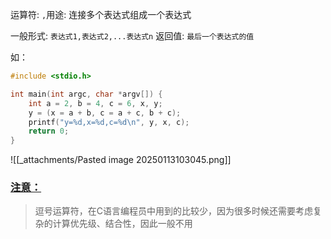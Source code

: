 运算符: `,`用途: 连接多个表达式组成一个表达式

一般形式: `表达式1,表达式2,...表达式n` 返回值: `最后一个表达式的值`

如：

```c
#include <stdio.h>

int main(int argc, char *argv[]) {
    int a = 2, b = 4, c = 6, x, y;
    y = (x = a + b, c = a + c, b + c);
    printf("y=%d,x=%d,c=%d\n", y, x, c);
    return 0;
}
```

![[_attachments/Pasted image 20250113103045.png]]

### [注意：](https://doc.itprojects.cn/0004.zhishi.c/0002.doc/index.html#/1.19.douhao?id=%e6%b3%a8%e6%84%8f%ef%bc%9a)

> 逗号运算符，在C语言编程员中用到的比较少，因为很多时候还需要考虑复杂的计算优先级、结合性，因此一般不用

